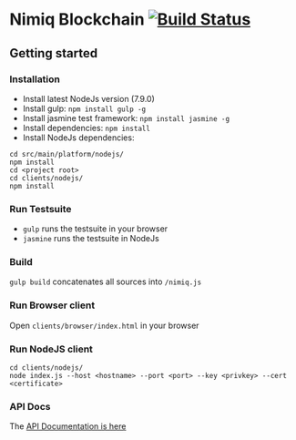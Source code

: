 # Nimiq Blockchain [![Build Status](https://travis-ci.com/nimiq-network/core.svg?token=euFrib9MJMN33MCBswws&branch=master)](https://travis-ci.com/nimiq-network/core)

## Getting started 

### Installation
- Install latest NodeJs version (7.9.0)
- Install gulp: `npm install gulp -g`
- Install jasmine test framework: `npm install jasmine -g`
- Install dependencies: `npm install`
- Install NodeJs dependencies:
```
cd src/main/platform/nodejs/
npm install
cd <project root>
cd clients/nodejs/
npm install
```

### Run Testsuite
- `gulp` runs the testsuite in your browser
- `jasmine` runs the testsuite in NodeJs

### Build
`gulp build` concatenates all sources into `/nimiq.js`

### Run Browser client
Open `clients/browser/index.html` in your browser

### Run NodeJS client
```
cd clients/nodejs/
node index.js --host <hostname> --port <port> --key <privkey> --cert <certificate>
```

### API Docs 
The [API Documentation is here](dist/api-documentation.md) 
